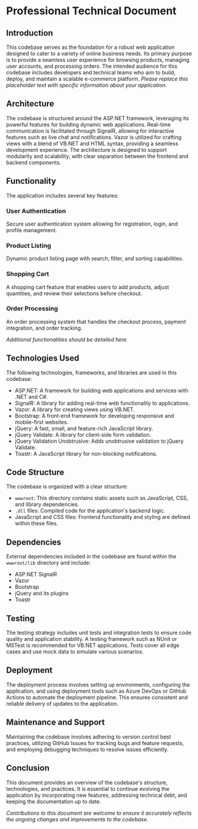 # Professional Technical Document

## Introduction
This codebase serves as the foundation for a robust web application designed to cater to a variety of online business needs. Its primary purpose is to provide a seamless user experience for browsing products, managing user accounts, and processing orders. The intended audience for this codebase includes developers and technical teams who aim to build, deploy, and maintain a scalable e-commerce platform. *Please replace this placeholder text with specific information about your application.*

## Architecture
The codebase is structured around the ASP.NET framework, leveraging its powerful features for building dynamic web applications. Real-time communication is facilitated through SignalR, allowing for interactive features such as live chat and notifications. Vazor is utilized for crafting views with a blend of VB.NET and HTML syntax, providing a seamless development experience. The architecture is designed to support modularity and scalability, with clear separation between the frontend and backend components.

## Functionality
The application includes several key features:

### User Authentication
Secure user authentication system allowing for registration, login, and profile management.

### Product Listing
Dynamic product listing page with search, filter, and sorting capabilities.

### Shopping Cart
A shopping cart feature that enables users to add products, adjust quantities, and review their selections before checkout.

### Order Processing
An order processing system that handles the checkout process, payment integration, and order tracking.

*Additional functionalities should be detailed here.*

## Technologies Used
The following technologies, frameworks, and libraries are used in this codebase:

- ASP.NET: A framework for building web applications and services with .NET and C#.
- SignalR: A library for adding real-time web functionality to applications.
- Vazor: A library for creating views using VB.NET.
- Bootstrap: A front-end framework for developing responsive and mobile-first websites.
- jQuery: A fast, small, and feature-rich JavaScript library.
- jQuery Validate: A library for client-side form validation.
- jQuery Validation Unobtrusive: Adds unobtrusive validation to jQuery Validate.
- Toastr: A JavaScript library for non-blocking notifications.

## Code Structure
The codebase is organized with a clear structure:

- `wwwroot`: This directory contains static assets such as JavaScript, CSS, and library dependencies.
- `.dll` files: Compiled code for the application's backend logic.
- JavaScript and CSS files: Frontend functionality and styling are defined within these files.

## Dependencies
External dependencies included in the codebase are found within the `wwwroot/lib` directory and include:

- ASP.NET SignalR
- Vazor
- Bootstrap
- jQuery and its plugins
- Toastr

## Testing
The testing strategy includes unit tests and integration tests to ensure code quality and application stability. A testing framework such as NUnit or MSTest is recommended for VB.NET applications. Tests cover all edge cases and use mock data to simulate various scenarios.

## Deployment
The deployment process involves setting up environments, configuring the application, and using deployment tools such as Azure DevOps or GitHub Actions to automate the deployment pipeline. This ensures consistent and reliable delivery of updates to the application.

## Maintenance and Support
Maintaining the codebase involves adhering to version control best practices, utilizing GitHub Issues for tracking bugs and feature requests, and employing debugging techniques to resolve issues efficiently.

## Conclusion
This document provides an overview of the codebase's structure, technologies, and practices. It is essential to continue evolving the application by incorporating new features, addressing technical debt, and keeping the documentation up to date.

*Contributions to this document are welcome to ensure it accurately reflects the ongoing changes and improvements to the codebase.*
